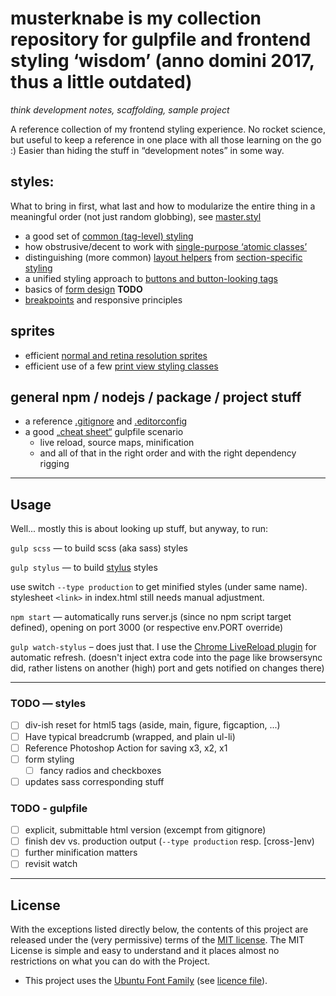 # **musterknabe** is my collection repository for gulpfile and frontend styling ‘wisdom’ (anno domini 2017, thus a little outdated)

_think development notes, scaffolding, sample project_

A reference collection of my frontend styling experience. No rocket science, but useful to keep a reference in one place with all those learning on the go :) Easier than hiding the stuff in “development notes” in some way.

## styles:

What to bring in first, what last and how to modularize the entire thing in a meaningful order (not just random globbing), see [master.styl](app/stylus/master.styl)
  * a good set of [common (tag-level) styling](app/stylus/_common.styl)
  * how obstrusive/decent to work with [single-purpose ‘atomic classes’](app/stylus/_atomic.styl)
  * distinguishing (more common) [layout helpers](app/stylus/_layout.styl) from [section-specific styling](app/stylus/_section.styl)
  * a unified styling approach to [buttons and button-looking tags](app/stylus/_button.styl)
  * basics of [form design](app/stylus/_form.styl) **TODO**
  * [breakpoints](app/stylus/_breakpoint.styl) and responsive principles

## sprites
  * efficient [normal and retina resolution sprites](app/stylus/_sprite.styl)
  * efficient use of a few [print view styling classes](app/stylus/_print.styl)

## general npm / nodejs / package / project stuff

* a reference [.gitignore](https://github.com/github/gitignore) and [.editorconfig](http://editorconfig.org/)
* a good [„cheat sheet“](gulpfile.js) gulpfile scenario
  * live reload, source maps, minification
  * and all of that in the right order and with the right dependency rigging

----
## Usage

Well... mostly this is about looking up stuff, but anyway, to run:

`gulp scss` — to build scss (aka sass) styles

`gulp stylus` — to build [stylus](http://stylus-lang.com/) styles

use switch `--type production` to get minified styles (under same name).
stylesheet `<link>` in index.html still needs manual adjustment.

`npm start` — automatically runs server.js (since no npm script target defined), opening on port 3000 (or respective env.PORT override)

`gulp watch-stylus` – does just that. I use the [Chrome LiveReload plugin](https://chrome.google.com/webstore/detail/livereload/jnihajbhpnppcggbcgedagnkighmdlei) for automatic refresh. (doesn't inject extra code into the page like browsersync did, rather listens on another (high) port and gets notified on changes there)

----
### TODO — styles

  - [ ] div-ish reset for html5 tags (aside, main, figure, figcaption, ...)
  - [ ] Have typical breadcrumb (wrapped, and plain ul-li)
  - [ ] Reference Photoshop Action for saving x3, x2, x1
  - [ ] form styling
    - [ ] fancy radios and checkboxes
  - [ ] updates sass corresponding stuff

### TODO - gulpfile

 * [ ] explicit, submittable html version (excempt from gitignore)
 * [ ] finish dev vs. production output (`--type production` resp. [cross-]env)
 * [ ] further minification matters
 * [ ] revisit watch

----
## License

With the exceptions listed directly below, the contents of this project are released under the (very permissive) terms of the [MIT license](LICENSE). The MIT License is simple and easy to understand and it places almost no restrictions on what you can do with the Project.

* This project uses the [Ubuntu Font Family](http://font.ubuntu.com/) (see [licence file](http://font.ubuntu.com/licence/)).

